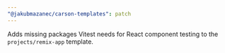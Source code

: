 ```yaml
---
"@jakubmazanec/carson-templates": patch
---
```


Adds missing packages Vitest needs for React component testing to the `projects/remix-app` template.
